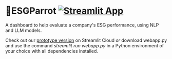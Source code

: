 # 🦜ESGParrot   [![Streamlit App](https://static.streamlit.io/badges/streamlit_badge_black_white.svg)](https://esgparrot.streamlit.app/)
A dashboard to help evaluate a company's ESG performance, using NLP and LLM models.

Check out our [prototype version](https://predticker.streamlit.app/) on Streamlit Cloud 
_or_ download webapp.py and use the command _streamlit run webapp.py_ in a Python environment of your choice with all dependencies installed.
